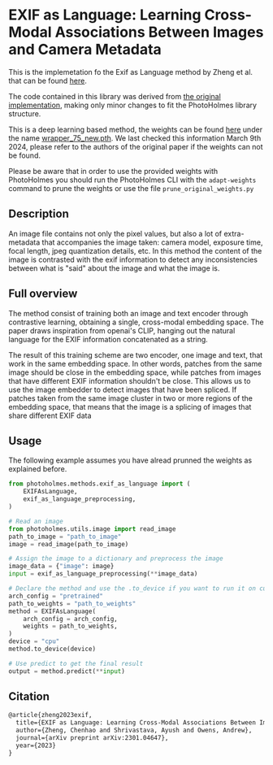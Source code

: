 # EXIF as Language: Learning Cross-Modal Associations Between Images and Camera Metadata

This is the implemetation fo the Exif as Language method by Zheng et al. that can be found [here](https://arxiv.org/pdf/2301.04647.pdf).

The code contained in this library was derived from [the original implementation](https://github.com/hellomuffin/exif-as-language), making only minor changes to fit the PhotoHolmes library structure. 

This is a deep learning based method, the weights can be found [here](https://drive.google.com/drive/folders/1V9g3I2SoQtjAUz71hZeMutqoGpUiPl3u) under the name [wrapper_75_new.pth](https://drive.google.com/file/d/17MW-fZRRQQ8dSRv52X_9DmcmdQD7TmHZ/view?usp=share_link). We last checked this information March 9th 2024, please refer to the authors of the original paper if the weights can not be found.

Please be aware that in order to use the provided weights with PhotoHolmes you should run the PhotoHolmes CLI with the `adapt-weights` command to prune the weights or use the file `prune_original_weights.py`


## Description

An image file contains not only the pixel values, but also a lot of extra-metadata that accompanies the image taken: camera model, exposure time, focal length, jpeg quantization details, etc. In this method the content of the image is contrasted with the exif information to detect any inconsistencies between what is "said" about the image and what the image is.

## Full overview

The method consist of training both an image and text encoder through contrastive learning, obtaining a single, cross-modal embedding space. The paper draws inspiration from openai's CLIP, hanging out the natural language for the EXIF information concatenated as a string. 

The result of this training scheme are two encoder, one image and text, that work in the same embedding space. In other words, patches from the same image should be close in the embedding space, while patches from  images that have different EXIF information shouldn't be close. This allows us to use the image embedder to detect images that have been spliced. If patches taken from the same image cluster in two or more regions of the embedding space, that means that the image is a splicing of images that share different EXIF data

## Usage

The following example assumes you have alread prunned the weights as explained before.

```python
from photoholmes.methods.exif_as_language import (
    EXIFAsLanguage,
    exif_as_language_preprocessing,
)

# Read an image
from photoholmes.utils.image import read_image
path_to_image = "path_to_image"
image = read_image(path_to_image)

# Assign the image to a dictionary and preprocess the image
image_data = {"image": image}
input = exif_as_language_preprocessing(**image_data)

# Declare the method and use the .to_device if you want to run it on cuda or mps instead of cpu
arch_config = "pretrained"
path_to_weights = "path_to_weights"
method = EXIFAsLanguage(
    arch_config = arch_config,
    weights = path_to_weights,
)
device = "cpu"
method.to_device(device)

# Use predict to get the final result
output = method.predict(**input)
```

## Citation

```tex
@article{zheng2023exif,
  title={EXIF as Language: Learning Cross-Modal Associations Between Images and Camera Metadata},
  author={Zheng, Chenhao and Shrivastava, Ayush and Owens, Andrew},
  journal={arXiv preprint arXiv:2301.04647},
  year={2023}
}
```
